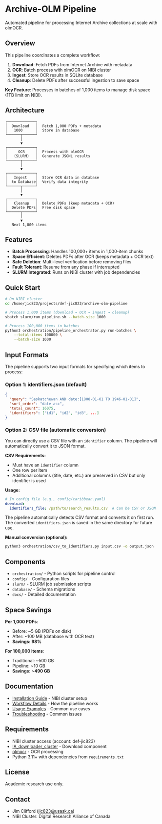 # Archive-OLM Pipeline

Automated pipeline for processing Internet Archive collections at scale with olmOCR.

## Overview

This pipeline coordinates a complete workflow:
1. **Download**: Fetch PDFs from Internet Archive with metadata
2. **OCR**: Batch process with olmOCR on NIBI cluster
3. **Ingest**: Store OCR results in SQLite database
4. **Cleanup**: Delete PDFs after successful ingestion to save space

**Key Feature**: Processes in batches of 1,000 items to manage disk space (1TB limit on NIBI).

## Architecture

```
┌─────────────┐
│  Download   │  Fetch 1,000 PDFs + metadata
│   1000      │  Store in database
└──────┬──────┘
       │
       ▼
┌─────────────┐
│     OCR     │  Process with olmOCR
│   (SLURM)   │  Generate JSONL results
└──────┬──────┘
       │
       ▼
┌─────────────┐
│   Ingest    │  Store OCR data in database
│  to Database│  Verify data integrity
└──────┬──────┘
       │
       ▼
┌─────────────┐
│   Cleanup   │  Delete PDFs (keep metadata + OCR)
│  Delete PDFs│  Free disk space
└──────┬──────┘
       │
       ▼
   Next 1,000 items
```

## Features

- **Batch Processing**: Handles 100,000+ items in 1,000-item chunks
- **Space Efficient**: Deletes PDFs after OCR (keeps metadata + OCR text)
- **Safe Deletion**: Multi-level verification before removing files
- **Fault Tolerant**: Resume from any phase if interrupted
- **SLURM Integrated**: Runs on NIBI cluster with job dependencies

## Quick Start

```bash
# On NIBI cluster
cd /home/jic823/projects/def-jic823/archive-olm-pipeline

# Process 1,000 items (download → OCR → ingest → cleanup)
sbatch slurm/run_pipeline.sh --batch-size 1000

# Process 100,000 items in batches
python3 orchestration/pipeline_orchestrator.py run-batches \
    --total-items 100000 \
    --batch-size 1000
```

## Input Formats

The pipeline supports two input formats for specifying which items to process:

### Option 1: identifiers.json (default)
```json
{
  "query": "Saskatchewan AND date:[1808-01-01 TO 1946-01-01]",
  "sort_order": "date asc",
  "total_count": 16075,
  "identifiers": ["id1", "id2", "id3", ...]
}
```

### Option 2: CSV file (automatic conversion)
You can directly use a CSV file with an `identifier` column. The pipeline will automatically convert it to JSON format.

**CSV Requirements:**
- Must have an `identifier` column
- One row per item
- Additional columns (title, date, etc.) are preserved in CSV but only identifier is used

**Usage:**
```yaml
# In config file (e.g., config/caribbean.yaml)
download:
  identifiers_file: /path/to/search_results.csv  # Can be CSV or JSON
```

The pipeline automatically detects CSV format and converts it on first run. The converted `identifiers.json` is saved in the same directory for future use.

**Manual conversion (optional):**
```bash
python3 orchestration/csv_to_identifiers.py input.csv -o output.json
```

## Components

- `orchestration/` - Python scripts for pipeline control
- `config/` - Configuration files
- `slurm/` - SLURM job submission scripts
- `database/` - Schema migrations
- `docs/` - Detailed documentation

## Space Savings

**Per 1,000 PDFs**:
- Before: ~5 GB (PDFs on disk)
- After: ~100 MB (database with OCR text)
- **Savings: 98%**

**For 100,000 items**:
- Traditional: ~500 GB
- Pipeline: ~10 GB
- **Savings: ~490 GB**

## Documentation

- [Installation Guide](INSTALLATION.md) - NIBI cluster setup
- [Workflow Details](docs/WORKFLOW.md) - How the pipeline works
- [Usage Examples](docs/EXAMPLES.md) - Common use cases
- [Troubleshooting](docs/TROUBLESHOOTING.md) - Common issues

## Requirements

- NIBI cluster access (account: def-jic823)
- [IA_downloader_cluster](https://github.com/jburnford/IA_downloader_cluster) - Download component
- [olmocr](https://git.cs.usask.ca/history-graphrag/olmocr.git) - OCR processing
- Python 3.11+ with dependencies from `requirements.txt`

## License

Academic research use only.

## Contact

- Jim Clifford (jic823@usask.ca)
- NIBI Cluster: Digital Research Alliance of Canada
